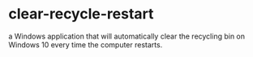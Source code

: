 # clear-recycle-restart
a Windows application that will automatically clear the recycling bin on Windows 10 every time the computer restarts.
